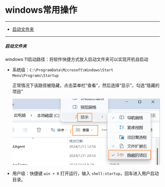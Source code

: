 # windows常用操作
---

- [启动文件夹](#启动文件夹)


---


##### 启动文件夹

windows 11启动路径：将软件快捷方式放入启动文件夹可以实现开机自启动

+ 系统级：`C:\ProgramData\Microsoft\Windows\Start Menu\Programs\Startup`

  正常情况下该路径被隐藏，点击菜单栏“查看”，然后选择“显示”，勾选“隐藏的项目”

  ![image-20240131210446161](images/image-20240131210446161.png) 

+ 用户级：快捷键 `win + R` 打开运行，输入 `shell:startup`，回车进入用户启动目录。



